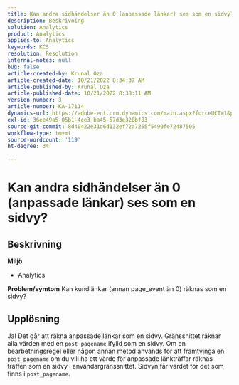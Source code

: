 ```yaml
---
title: Kan andra sidhändelser än 0 (anpassade länkar) ses som en sidvy?
description: Beskrivning
solution: Analytics
product: Analytics
applies-to: Analytics
keywords: KCS
resolution: Resolution
internal-notes: null
bug: false
article-created-by: Krunal Oza
article-created-date: 10/21/2022 8:34:37 AM
article-published-by: Krunal Oza
article-published-date: 10/21/2022 8:38:11 AM
version-number: 3
article-number: KA-17114
dynamics-url: https://adobe-ent.crm.dynamics.com/main.aspx?forceUCI=1&pagetype=entityrecord&etn=knowledgearticle&id=e0d0b62f-1b51-ed11-bba2-0022480867fb
exl-id: 36ee49a5-05b1-4ce3-ba45-57d3e328bf83
source-git-commit: 8d40422e31d6d132ef72a7255f5490fe72487505
workflow-type: tm+mt
source-wordcount: '119'
ht-degree: 3%

---
```


# Kan andra sidhändelser än 0 (anpassade länkar) ses som en sidvy?

## Beskrivning

<b>Miljö</b>
- Analytics 



<b>Problem/symtom</b>
Kan kundlänkar (annan page_event än 0) räknas som en sidvy?


## Upplösning


Ja! Det går att räkna anpassade länkar som en sidvy. Gränssnittet räknar alla värden med en `post_pagename` ifylld som en sidvy. Om en bearbetningsregel eller någon annan metod används för att framtvinga en `post_pagename` om du vill ha ett värde för anpassade länkträffar räknas träffen som en sidvy i användargränssnittet. Sidvyn får värdet för det som finns i `post_pagename`.
